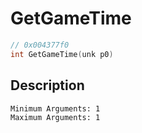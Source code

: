 # GetGameTime
```c
// 0x004377f0
int GetGameTime(unk p0)
```
## Description
```
Minimum Arguments: 1
Maximum Arguments: 1
```
